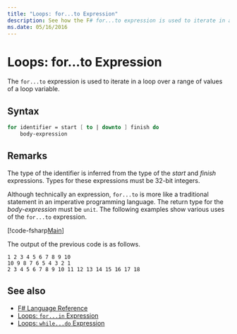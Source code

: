 ```yaml
---
title: "Loops: for...to Expression"
description: See how the F# for...to expression is used to iterate in a loop over a range of values of a loop variable.
ms.date: 05/16/2016
---
```


# Loops: for...to Expression

The `for...to` expression is used to iterate in a loop over a range of values of a loop variable.

## Syntax

```fsharp
for identifier = start [ to | downto ] finish do
    body-expression
```

## Remarks

The type of the identifier is inferred from the type of the *start* and *finish* expressions. Types for these expressions must be 32-bit integers.

Although technically an expression, `for...to` is more like a traditional statement in an imperative programming language. The return type for the *body-expression* must be `unit`. The following examples show various uses of the `for...to` expression.

[!code-fsharp[Main](~/samples/snippets/fsharp/lang-ref-2/snippet5101.fs)]

The output of the previous code is as follows.

```
1 2 3 4 5 6 7 8 9 10
10 9 8 7 6 5 4 3 2 1
2 3 4 5 6 7 8 9 10 11 12 13 14 15 16 17 18
```

## See also

- [F# Language Reference](index.md)
- [Loops: `for...in` Expression](loops-for-in-expression.md)
- [Loops: `while...do` Expression](loops-while-do-expression.md)
